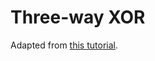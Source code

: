 # Three-way XOR

Adapted from [this tutorial](https://iamtrask.github.io/2015/07/12/basic-python-network/).

